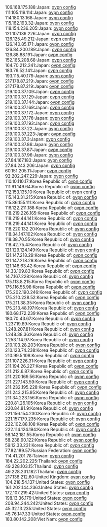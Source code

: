 106.168.175.188:Japan: [ovpn config](vpn/106_168_175_188.ovpn)  
111.105.119.114:Japan: [ovpn config](vpn/111_105_119_114.ovpn)  
114.180.13.168:Japan: [ovpn config](vpn/114_180_13_168.ovpn)  
115.162.193.32:Japan: [ovpn config](vpn/115_162_193_32.ovpn)  
118.154.236.205:Japan: [ovpn config](vpn/118_154_236_205.ovpn)  
121.107.139.226:Japan: [ovpn config](vpn/121_107_139_226.ovpn)  
126.125.49.212:Japan: [ovpn config](vpn/126_125_49_212.ovpn)  
126.140.85.171:Japan: [ovpn config](vpn/126_140_85_171.ovpn)  
126.84.200.189:Japan: [ovpn config](vpn/126_84_200_189.ovpn)  
126.88.88.191:Japan: [ovpn config](vpn/126_88_88_191.ovpn)  
152.165.208.68:Japan: [ovpn config](vpn/152_165_208_68.ovpn)  
164.70.212.241:Japan: [ovpn config](vpn/164_70_212_241.ovpn)  
183.76.52.141:Japan: [ovpn config](vpn/183_76_52_141.ovpn)  
193.115.40.179:Japan: [ovpn config](vpn/193_115_40_179.ovpn)  
217.178.87.219:Japan: [ovpn config](vpn/217_178_87_219.ovpn)  
217.178.87.219:Japan: [ovpn config](vpn/217_178_87_219.ovpn)  
219.100.37.109:Japan: [ovpn config](vpn/219_100_37_109.ovpn)  
219.100.37.129:Japan: [ovpn config](vpn/219_100_37_129.ovpn)  
219.100.37.144:Japan: [ovpn config](vpn/219_100_37_144.ovpn)  
219.100.37.169:Japan: [ovpn config](vpn/219_100_37_169.ovpn)  
219.100.37.172:Japan: [ovpn config](vpn/219_100_37_172.ovpn)  
219.100.37.176:Japan: [ovpn config](vpn/219_100_37_176.ovpn)  
219.100.37.193:Japan: [ovpn config](vpn/219_100_37_193.ovpn)  
219.100.37.22:Japan: [ovpn config](vpn/219_100_37_22.ovpn)  
219.100.37.223:Japan: [ovpn config](vpn/219_100_37_223.ovpn)  
219.100.37.3:Japan: [ovpn config](vpn/219_100_37_3.ovpn)  
219.100.37.86:Japan: [ovpn config](vpn/219_100_37_86.ovpn)  
219.100.37.87:Japan: [ovpn config](vpn/219_100_37_87.ovpn)  
219.100.37.96:Japan: [ovpn config](vpn/219_100_37_96.ovpn)  
27.84.167.183:Japan: [ovpn config](vpn/27_84_167_183.ovpn)  
27.84.243.206:Japan: [ovpn config](vpn/27_84_243_206.ovpn)  
60.151.205.11:Japan: [ovpn config](vpn/60_151_205_11.ovpn)  
92.202.247.229:Japan: [ovpn config](vpn/92_202_247_229.ovpn)  
110.10.110.17:Korea Republic of: [ovpn config](vpn/110_10_110_17.ovpn)  
111.91.149.64:Korea Republic of: [ovpn config](vpn/111_91_149_64.ovpn)  
112.153.135.10:Korea Republic of: [ovpn config](vpn/112_153_135_10.ovpn)  
115.143.31.215:Korea Republic of: [ovpn config](vpn/115_143_31_215.ovpn)  
115.86.155.111:Korea Republic of: [ovpn config](vpn/115_86_155_111.ovpn)  
116.122.211.188:Korea Republic of: [ovpn config](vpn/116_122_211_188.ovpn)  
118.219.226.165:Korea Republic of: [ovpn config](vpn/118_219_226_165.ovpn)  
118.219.44.141:Korea Republic of: [ovpn config](vpn/118_219_44_141.ovpn)  
118.219.44.141:Korea Republic of: [ovpn config](vpn/118_219_44_141.ovpn)  
118.220.132.20:Korea Republic of: [ovpn config](vpn/118_220_132_20.ovpn)  
118.34.147.102:Korea Republic of: [ovpn config](vpn/118_34_147_102.ovpn)  
118.38.70.55:Korea Republic of: [ovpn config](vpn/118_38_70_55.ovpn)  
118.42.75.4:Korea Republic of: [ovpn config](vpn/118_42_75_4.ovpn)  
121.129.124.149:Korea Republic of: [ovpn config](vpn/121_129_124_149.ovpn)  
121.147.218.29:Korea Republic of: [ovpn config](vpn/121_147_218_29.ovpn)  
121.147.218.29:Korea Republic of: [ovpn config](vpn/121_147_218_29.ovpn)  
121.148.63.42:Korea Republic of: [ovpn config](vpn/121_148_63_42.ovpn)  
14.33.109.83:Korea Republic of: [ovpn config](vpn/14_33_109_83.ovpn)  
14.7.167.228:Korea Republic of: [ovpn config](vpn/14_7_167_228.ovpn)  
175.113.8.215:Korea Republic of: [ovpn config](vpn/175_113_8_215.ovpn)  
175.116.55.98:Korea Republic of: [ovpn config](vpn/175_116_55_98.ovpn)  
175.202.190.246:Korea Republic of: [ovpn config](vpn/175_202_190_246.ovpn)  
175.210.228.52:Korea Republic of: [ovpn config](vpn/175_210_228_52.ovpn)  
175.211.38.35:Korea Republic of: [ovpn config](vpn/175_211_38_35.ovpn)  
175.213.48.197:Korea Republic of: [ovpn config](vpn/175_213_48_197.ovpn)  
180.68.172.239:Korea Republic of: [ovpn config](vpn/180_68_172_239.ovpn)  
180.70.43.67:Korea Republic of: [ovpn config](vpn/180_70_43_67.ovpn)  
1.237.19.89:Korea Republic of: [ovpn config](vpn/1_237_19_89.ovpn)  
1.248.207.81:Korea Republic of: [ovpn config](vpn/1_248_207_81.ovpn)  
1.248.38.36:Korea Republic of: [ovpn config](vpn/1_248_38_36.ovpn)  
1.253.114.97:Korea Republic of: [ovpn config](vpn/1_253_114_97.ovpn)  
210.103.28.203:Korea Republic of: [ovpn config](vpn/210_103_28_203.ovpn)  
210.123.74.238:Korea Republic of: [ovpn config](vpn/210_123_74_238.ovpn)  
210.99.5.109:Korea Republic of: [ovpn config](vpn/210_99_5_109.ovpn)  
211.107.226.31:Korea Republic of: [ovpn config](vpn/211_107_226_31.ovpn)  
211.194.26.227:Korea Republic of: [ovpn config](vpn/211_194_26_227.ovpn)  
211.212.6.87:Korea Republic of: [ovpn config](vpn/211_212_6_87.ovpn)  
211.220.169.56:Korea Republic of: [ovpn config](vpn/211_220_169_56.ovpn)  
211.227.143.59:Korea Republic of: [ovpn config](vpn/211_227_143_59.ovpn)  
211.232.195.228:Korea Republic of: [ovpn config](vpn/211_232_195_228.ovpn)  
211.243.215.95:Korea Republic of: [ovpn config](vpn/211_243_215_95.ovpn)  
211.34.223.156:Korea Republic of: [ovpn config](vpn/211_34_223_156.ovpn)  
220.81.26.105:Korea Republic of: [ovpn config](vpn/220_81_26_105.ovpn)  
220.84.81.9:Korea Republic of: [ovpn config](vpn/220_84_81_9.ovpn)  
221.156.154.230:Korea Republic of: [ovpn config](vpn/221_156_154_230.ovpn)  
221.157.179.235:Korea Republic of: [ovpn config](vpn/221_157_179_235.ovpn)  
222.102.88.108:Korea Republic of: [ovpn config](vpn/222_102_88_108.ovpn)  
222.114.124.194:Korea Republic of: [ovpn config](vpn/222_114_124_194.ovpn)  
58.142.181.55:Korea Republic of: [ovpn config](vpn/58_142_181_55.ovpn)  
58.238.90.122:Korea Republic of: [ovpn config](vpn/58_238_90_122.ovpn)  
59.12.33.231:Korea Republic of: [ovpn config](vpn/59_12_33_231.ovpn)  
77.82.189.57:Russian Federation: [ovpn config](vpn/77_82_189_57.ovpn)  
114.41.201.78:Taiwan: [ovpn config](vpn/114_41_201_78.ovpn)  
184.22.202.225:Thailand: [ovpn config](vpn/184_22_202_225.ovpn)  
49.228.103.15:Thailand: [ovpn config](vpn/49_228_103_15.ovpn)  
49.228.231.182:Thailand: [ovpn config](vpn/49_228_231_182.ovpn)  
217.138.212.60:United Kingdom: [ovpn config](vpn/217_138_212_60.ovpn)  
104.218.54.137:United States: [ovpn config](vpn/104_218_54_137.ovpn)  
161.202.144.236:United States: [ovpn config](vpn/161_202_144_236.ovpn)  
172.107.219.42:United States: [ovpn config](vpn/172_107_219_42.ovpn)  
198.13.36.179:United States: [ovpn config](vpn/198_13_36_179.ovpn)  
208.94.244.242:United States: [ovpn config](vpn/208_94_244_242.ovpn)  
45.32.13.235:United States: [ovpn config](vpn/45_32_13_235.ovpn)  
45.76.147.33:United States: [ovpn config](vpn/45_76_147_33.ovpn)  
183.80.142.208:Viet Nam: [ovpn config](vpn/183_80_142_208.ovpn)  
